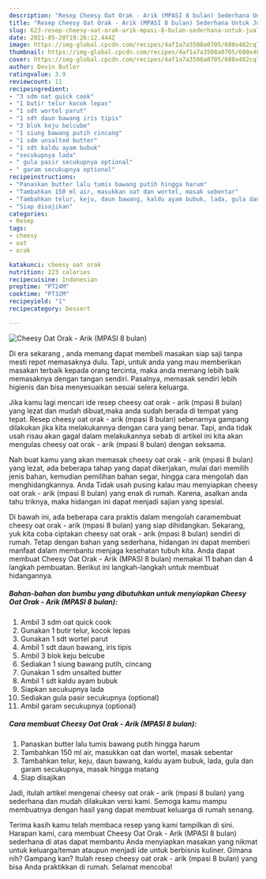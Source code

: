```yaml
---
description: "Resep Cheesy Oat Orak - Arik (MPASI 8 bulan) Sederhana Untuk Jualan"
title: "Resep Cheesy Oat Orak - Arik (MPASI 8 bulan) Sederhana Untuk Jualan"
slug: 623-resep-cheesy-oat-orak-arik-mpasi-8-bulan-sederhana-untuk-jualan
date: 2021-05-20T19:26:12.444Z
image: https://img-global.cpcdn.com/recipes/4af1a7a3508a0705/680x482cq70/cheesy-oat-orak-arik-mpasi-8-bulan-foto-resep-utama.jpg
thumbnail: https://img-global.cpcdn.com/recipes/4af1a7a3508a0705/680x482cq70/cheesy-oat-orak-arik-mpasi-8-bulan-foto-resep-utama.jpg
cover: https://img-global.cpcdn.com/recipes/4af1a7a3508a0705/680x482cq70/cheesy-oat-orak-arik-mpasi-8-bulan-foto-resep-utama.jpg
author: Devin Butler
ratingvalue: 3.9
reviewcount: 11
recipeingredient:
- "3 sdm oat quick cook"
- "1 butir telur kocok lepas"
- "1 sdt wortel parut"
- "1 sdt daun bawang iris tipis"
- "3 blok keju belcube"
- "1 siung bawang putih cincang"
- "1 sdm unsalted butter"
- "1 sdt kaldu ayam bubuk"
- "secukupnya lada"
- " gula pasir secukupnya optional"
- " garam secukupnya optional"
recipeinstructions:
- "Panaskan butter lalu tumis bawang putih hingga harum"
- "Tambahkan 150 ml air, masukkan oat dan wortel, masak sebentar"
- "Tambahkan telur, keju, daun bawang, kaldu ayam bubuk, lada, gula dan garam secukupnya, masak hingga matang"
- "Siap disajikan"
categories:
- Resep
tags:
- cheesy
- oat
- orak

katakunci: cheesy oat orak 
nutrition: 223 calories
recipecuisine: Indonesian
preptime: "PT24M"
cooktime: "PT32M"
recipeyield: "1"
recipecategory: Dessert

---
```



![Cheesy Oat Orak - Arik (MPASI 8 bulan)](https://img-global.cpcdn.com/recipes/4af1a7a3508a0705/680x482cq70/cheesy-oat-orak-arik-mpasi-8-bulan-foto-resep-utama.jpg)

Di era  sekarang , anda memang dapat membeli masakan siap saji tanpa mesti repot memasaknya dulu. Tapi, untuk anda yang mau memberikan masakan terbaik kepada orang tercinta, maka anda memang lebih baik memasaknya dengan tangan sendiri. Pasalnya, memasak sendiri lebih higienis dan bisa menyesuaikan sesuai selera keluarga.

Jika kamu lagi mencari ide resep cheesy oat orak - arik (mpasi 8 bulan) yang lezat dan mudah dibuat,maka anda sudah berada di tempat yang tepat. Resep cheesy oat orak - arik (mpasi 8 bulan)  sebenarnya gampang dilakukan jika kita melakukannya dengan cara yang benar. Tapi, anda tidak usah risau akan gagal dalam melakukannya 
sebab di artikel ini kita akan mengulas cheesy oat orak - arik (mpasi 8 bulan) dengan seksama.  



Nah buat kamu yang akan memasak cheesy oat orak - arik (mpasi 8 bulan) yang lezat, ada beberapa tahap yang dapat dikerjakan, mulai dari memilih jenis bahan, kemudian pemilihan bahan segar, hingga cara mengolah dan menghidangkannya. Anda Tidak usah pusing kalau mau menyiapkan cheesy oat orak - arik (mpasi 8 bulan) yang enak di rumah. Karena, asalkan anda  tahu triknya, maka hidangan ini dapat menjadi sajian yang spesial.

Di bawah ini, ada beberapa cara praktis  dalam mengolah caramembuat cheesy oat orak - arik (mpasi 8 bulan) yang siap dihidangkan. Sekarang, yuk kita coba ciptakan cheesy oat orak - arik (mpasi 8 bulan) sendiri di rumah. Tetap dengan bahan yang sederhana, hidangan ini dapat memberi manfaat dalam membantu menjaga kesehatan tubuh kita. Anda dapat membuat Cheesy Oat Orak - Arik (MPASI 8 bulan) memakai 11 bahan dan 4 langkah pembuatan. Berikut ini langkah-langkah untuk membuat hidangannya.

<!--inarticleads1-->

##### Bahan-bahan dan bumbu yang dibutuhkan untuk menyiapkan Cheesy Oat Orak - Arik (MPASI 8 bulan):

1. Ambil 3 sdm oat quick cook
1. Gunakan 1 butir telur, kocok lepas
1. Gunakan 1 sdt wortel parut
1. Ambil 1 sdt daun bawang, iris tipis
1. Ambil 3 blok keju belcube
1. Sediakan 1 siung bawang putih, cincang
1. Gunakan 1 sdm unsalted butter
1. Ambil 1 sdt kaldu ayam bubuk
1. Siapkan secukupnya lada
1. Sediakan  gula pasir secukupnya (optional)
1. Ambil  garam secukupnya (optional)




<!--inarticleads2-->

##### Cara membuat Cheesy Oat Orak - Arik (MPASI 8 bulan):

1. Panaskan butter lalu tumis bawang putih hingga harum
1. Tambahkan 150 ml air, masukkan oat dan wortel, masak sebentar
1. Tambahkan telur, keju, daun bawang, kaldu ayam bubuk, lada, gula dan garam secukupnya, masak hingga matang
1. Siap disajikan




Jadi, itulah artikel mengenai  cheesy oat orak - arik (mpasi 8 bulan)  yang sederhana dan mudah dilakukan versi kami. Semoga kamu mampu membuatnya dengan hasil yang dapat membuat keluarga di rumah senang. 

Terima kasih kamu telah membaca resep yang kami tampilkan di sini. Harapan kami, cara membuat  Cheesy Oat Orak - Arik (MPASI 8 bulan) sederhana di atas dapat membantu Anda menyiapkan masakan yang nikmat untuk keluarga/teman ataupun menjadi ide untuk berbisnis kuliner. Gimana nih? Gampang kan? Itulah resep cheesy oat orak - arik (mpasi 8 bulan) yang bisa Anda praktikkan di rumah. Selamat mencoba!

